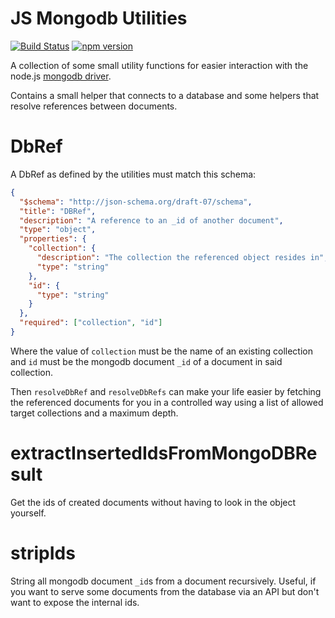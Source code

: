 # JS Mongodb Utilities

[![Build Status](https://travis-ci.org/yeldiRium/js-mongodb-utilities.svg?branch=master)](https://travis-ci.org/yeldiRium/js-mongodb-utilities)
[![npm version](http://img.shields.io/npm/v/@yeldirium/js-mongodb-utilities.svg?style=flat)](https://npmjs.org/package/@yeldirium/js-mongodb-utilities "View this project on npm")

A collection of some small utility functions for easier interaction with the node.js [mongodb driver](https://www.npmjs.com/package/mongodb).

Contains a small helper that connects to a database and some helpers that resolve references between documents.

# DbRef

A DbRef as defined by the utilities must match this schema:

```json
{
  "$schema": "http://json-schema.org/draft-07/schema",
  "title": "DBRef",
  "description": "A reference to an _id of another document",
  "type": "object",
  "properties": {
    "collection": {
      "description": "The collection the referenced object resides in",
      "type": "string"
    },
    "id": {
      "type": "string"
    }
  },
  "required": ["collection", "id"]
}
```

Where the value of `collection` must be the name of an existing collection and
`id` must be the mongodb document `_id` of a document in said collection.

Then `resolveDbRef` and `resolveDbRefs` can make your life easier by fetching
the referenced documents for you in a controlled way using a list of allowed
target collections and a maximum depth.

# extractInsertedIdsFromMongoDBResult

Get the ids of created documents without having to look in the object yourself.

# stripIds

String all mongodb document `_id`s from a document recursively. Useful, if you
want to serve some documents from the database via an API but don't want to
expose the internal ids.
